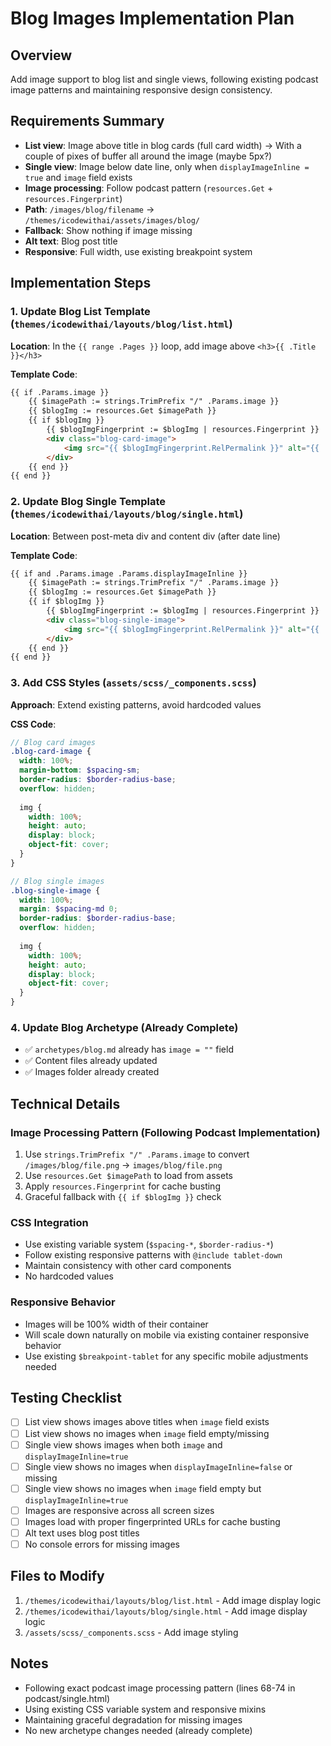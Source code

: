 # Blog Images Implementation Plan

## Overview
Add image support to blog list and single views, following existing podcast image patterns and maintaining responsive design consistency.

## Requirements Summary
- **List view**: Image above title in blog cards (full card width) -> With a couple of pixes of buffer all around the image (maybe 5px?)
- **Single view**: Image below date line, only when `displayImageInline = true` and `image` field exists
- **Image processing**: Follow podcast pattern (`resources.Get` + `resources.Fingerprint`)
- **Path**: `/images/blog/filename` → `/themes/icodewithai/assets/images/blog/`
- **Fallback**: Show nothing if image missing
- **Alt text**: Blog post title
- **Responsive**: Full width, use existing breakpoint system

## Implementation Steps

### 1. Update Blog List Template (`themes/icodewithai/layouts/blog/list.html`)
**Location**: In the `{{ range .Pages }}` loop, add image above `<h3>{{ .Title }}</h3>`

**Template Code**:
```html
{{ if .Params.image }}
    {{ $imagePath := strings.TrimPrefix "/" .Params.image }}
    {{ $blogImg := resources.Get $imagePath }}
    {{ if $blogImg }}
        {{ $blogImgFingerprint := $blogImg | resources.Fingerprint }}
        <div class="blog-card-image">
            <img src="{{ $blogImgFingerprint.RelPermalink }}" alt="{{ .Title }}" loading="lazy">
        </div>
    {{ end }}
{{ end }}
```

### 2. Update Blog Single Template (`themes/icodewithai/layouts/blog/single.html`)
**Location**: Between post-meta div and content div (after date line)

**Template Code**:
```html
{{ if and .Params.image .Params.displayImageInline }}
    {{ $imagePath := strings.TrimPrefix "/" .Params.image }}
    {{ $blogImg := resources.Get $imagePath }}
    {{ if $blogImg }}
        {{ $blogImgFingerprint := $blogImg | resources.Fingerprint }}
        <div class="blog-single-image">
            <img src="{{ $blogImgFingerprint.RelPermalink }}" alt="{{ .Title }}" loading="lazy">
        </div>
    {{ end }}
{{ end }}
```

### 3. Add CSS Styles (`assets/scss/_components.scss`)
**Approach**: Extend existing patterns, avoid hardcoded values

**CSS Code**:
```scss
// Blog card images
.blog-card-image {
  width: 100%;
  margin-bottom: $spacing-sm;
  border-radius: $border-radius-base;
  overflow: hidden;
  
  img {
    width: 100%;
    height: auto;
    display: block;
    object-fit: cover;
  }
}

// Blog single images  
.blog-single-image {
  width: 100%;
  margin: $spacing-md 0;
  border-radius: $border-radius-base;
  overflow: hidden;
  
  img {
    width: 100%;
    height: auto;
    display: block;
    object-fit: cover;
  }
}
```

### 4. Update Blog Archetype (Already Complete)
- ✅ `archetypes/blog.md` already has `image = ""` field
- ✅ Content files already updated
- ✅ Images folder already created

## Technical Details

### Image Processing Pattern (Following Podcast Implementation)
1. Use `strings.TrimPrefix "/" .Params.image` to convert `/images/blog/file.png` → `images/blog/file.png`
2. Use `resources.Get $imagePath` to load from assets
3. Apply `resources.Fingerprint` for cache busting
4. Graceful fallback with `{{ if $blogImg }}` check

### CSS Integration
- Use existing variable system (`$spacing-*`, `$border-radius-*`)
- Follow existing responsive patterns with `@include tablet-down`
- Maintain consistency with other card components
- No hardcoded values

### Responsive Behavior
- Images will be 100% width of their container
- Will scale down naturally on mobile via existing container responsive behavior
- Use existing `$breakpoint-tablet` for any specific mobile adjustments needed

## Testing Checklist
- [ ] List view shows images above titles when `image` field exists
- [ ] List view shows no images when `image` field empty/missing
- [ ] Single view shows images when both `image` and `displayImageInline=true`
- [ ] Single view shows no images when `displayImageInline=false` or missing
- [ ] Single view shows no images when `image` field empty but `displayImageInline=true`
- [ ] Images are responsive across all screen sizes
- [ ] Images load with proper fingerprinted URLs for cache busting
- [ ] Alt text uses blog post titles
- [ ] No console errors for missing images

## Files to Modify
1. `/themes/icodewithai/layouts/blog/list.html` - Add image display logic
2. `/themes/icodewithai/layouts/blog/single.html` - Add image display logic  
3. `/assets/scss/_components.scss` - Add image styling

## Notes
- Following exact podcast image processing pattern (lines 68-74 in podcast/single.html)
- Using existing CSS variable system and responsive mixins
- Maintaining graceful degradation for missing images
- No new archetype changes needed (already complete)